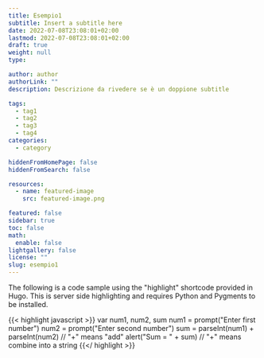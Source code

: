 ```yaml
---
title: Esempio1
subtitle: Insert a subtitle here
date: 2022-07-08T23:08:01+02:00
lastmod: 2022-07-08T23:08:01+02:00
draft: true
weight: null
type: 

author: author
authorLink: ""
description: Descrizione da rivedere se è un doppione subtitle

tags:
  - tag1
  - tag2
  - tag3
  - tag4
categories:
  - category

hiddenFromHomePage: false
hiddenFromSearch: false

resources:
  - name: featured-image
    src: featured-image.png

featured: false
sidebar: true
toc: false
math:
  enable: false
lightgallery: false
license: ""
slug: esempio1
---
```


The following is a code sample using the "highlight" shortcode provided in Hugo. This is server side highlighting and requires Python and Pygments to be installed.

{{< highlight javascript >}}
    var num1, num2, sum
    num1 = prompt("Enter first number")
    num2 = prompt("Enter second number")
    sum = parseInt(num1) + parseInt(num2) // "+" means "add"
    alert("Sum = " + sum)  // "+" means combine into a string
{{</ highlight >}}